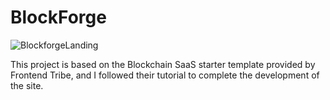 # BlockForge 

![BlockforgeLanding](/assets/images/blockchain.webp)

This project is based on the Blockchain SaaS starter template provided by Frontend Tribe, and I followed their tutorial to complete the development of the site.

